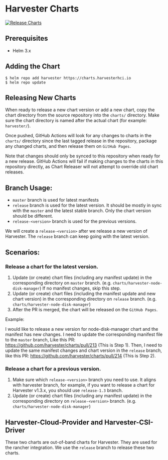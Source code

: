 # Harvester Charts
[![Release Charts](https://github.com/harvester/charts/actions/workflows/ci.yaml/badge.svg)](https://github.com/harvester/charts/actions/workflows/ci.yaml)

## Prerequisites
- Helm 3.x

## Adding the Chart
```
$ helm repo add harvester https://charts.harvesterhci.io
$ helm repo update
```

## Releasing New Charts
When ready to release a new chart version or add a new chart, copy the chart directory from the source repository into the `charts/` directory. Make sure the chart directory is named after the actual chart (for example: `harvester/`).

Once pushed, GitHub Actions will look for any changes to charts in the `charts/` directory since the last tagged release in the repository, package any changed charts, and then release them on `GitHub Pages`.

Note that changes should only be synced to this repository when ready for a new release. GitHub Actions will fail if making changes to the charts in this repository directly, as Chart Releaser will not attempt to override old chart releases.

## Branch Usage:
- `master` branch is used for latest manifests
- `release` branch is used for the latest version. It should be mostly in sync with the `master` and the latest stable branch. Only the chart version should be different.
- `release-<version>` branch is used for the previous versions.

We will create a `release-<version>` after we release a new version of Harvester. The `release` branch can keep going with the latest version.

## Scenarios:

### Release a chart for the latest version.
1. Update (or create) chart files (including any manifest update) in the corresponding directory on `master` branch. (e.g. `charts/harvester-node-disk-manager`) If no manifest changes, skip this step.
2. Update (or create) chart  files (including the manifest update and new chart version) in the corresponding directory on `release` branch. (e.g. `charts/harvester-node-disk-manager`)
3. After the PR is merged, the chart will be released on the `GitHub Pages`.

Example:

I would like to release a new version for node-disk-manager chart and the manifest has new changes. I need to update the corresponding manifest file to the `master` branch, Like this PR: https://github.com/harvester/charts/pull/213 (This is Step 1).
Then, I need to update the same manifest changes and chart version in the `release` branch, like this PR: https://github.com/harvester/charts/pull/214 (This is Step 2).

### Release a chart for a previous version.
1. Make sure which `release-<version>` branch you need to use. It aligns with harvester branch, for example, if you want to release a chart for Harvester v1.3.x, you should use `release-1.3` branch.
2. Update (or create) chart files (including any manifest update) in the corresponding directory on `release-<version>` branch. (e.g. `charts/harvester-node-disk-manager`)


## Harvester-Cloud-Provider and Harvester-CSI-Driver
These two charts are out-of-band charts for Harvester. They are used for the rancher integration. We use the `release` branch to release these two charts.